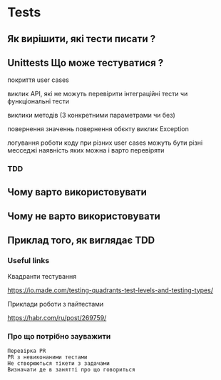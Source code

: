 # Tests 

## Як вирішити, які тести писати ?

## Unittests Що може тестуватися ?
  
  покриття user cases 
  
  виклик API, які не можуть перевірити інтеграційні тести чи функціональні тести
  
  виклики методів (З конкретними параметрами чи без)
 
  повернення значеннь 
    повернення обєкту 
    виклик Exception
  
  логування роботи коду
    при різних user cases можуть бути різні месседжі наявність яких можна і варто перевіряти 


### TDD 
    
## Чому варто використовувати

## Чому не варто використовувати 

## Приклад того, як виглядає TDD

### Useful links

Квадранти тестування 

https://io.made.com/testing-quadrants-test-levels-and-testing-types/
  
Приклади роботи з пайтестами

https://habr.com/ru/post/269759/
  
 
### Про що потрібно зауважити
    Перевірка PR
    PR з невиконаними тестами
    Не створюються тікети з задачами
    Визначати де в занятті про що говориться